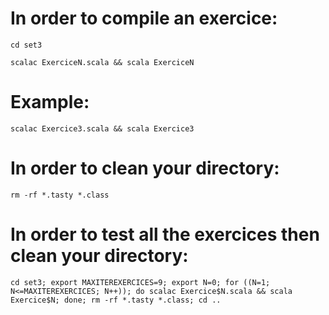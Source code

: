 # In order to compile an exercice:

```
cd set3
```

```
scalac ExerciceN.scala && scala ExerciceN
```

# Example:
```
scalac Exercice3.scala && scala Exercice3
```

# In order to clean your directory:

```
rm -rf *.tasty *.class
```

# In order to test all the exercices then clean your directory:

```
cd set3; export MAXITEREXERCICES=9; export N=0; for ((N=1; N<=MAXITEREXERCICES; N++)); do scalac Exercice$N.scala && scala Exercice$N; done; rm -rf *.tasty *.class; cd ..
```
